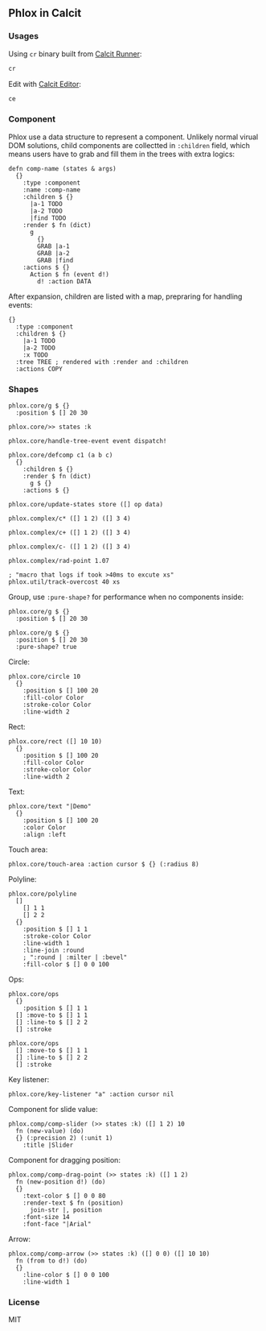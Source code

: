 
Phlox in Calcit
----

### Usages

Using `cr` binary built from [Calcit Runner](http://github.com/Cirru/calcit-runner.nim):

```bash
cr
```

Edit with [Calcit Editor](https://github.com/Cirru/calcit-editor):

```bash
ce
```

### Component

Phlox use a data structure to represent a component.
Unlikely normal virual DOM solutions, child components are collectted in `:children` field,
which means users have to grab and fill them in the trees with extra logics:

```cirru
defn comp-name (states & args)
  {}
    :type :component
    :name :comp-name
    :children $ {}
      |a-1 TODO
      |a-2 TODO
      |find TODO
    :render $ fn (dict)
      g
        {}
        GRAB |a-1
        GRAB |a-2
        GRAB |find
    :actions $ {}
      Action $ fn (event d!)
        d! :action DATA
```

After expansion, children are listed with a map, prepraring for handling events:

```cirru
{}
  :type :component
  :children $ {}
    |a-1 TODO
    |a-2 TODO
    :x TODO
  :tree TREE ; rendered with :render and :children
  :actions COPY
```

### Shapes

```cirru
phlox.core/g $ {}
  :position $ [] 20 30

phlox.core/>> states :k

phlox.core/handle-tree-event event dispatch!

phlox.core/defcomp c1 (a b c)
  {}
    :children $ {}
    :render $ fn (dict)
      g $ {}
    :actions $ {}

phlox.core/update-states store ([] op data)

phlox.complex/c* ([] 1 2) ([] 3 4)

phlox.complex/c+ ([] 1 2) ([] 3 4)

phlox.complex/c- ([] 1 2) ([] 3 4)

phlox.complex/rad-point 1.07

; "macro that logs if took >40ms to excute xs"
phlox.util/track-overcost 40 xs
```

Group, use `:pure-shape?` for performance when no components inside:

```cirru
phlox.core/g $ {}
  :position $ [] 20 30

phlox.core/g $ {}
  :position $ [] 20 30
  :pure-shape? true
```

Circle:

```cirru
phlox.core/circle 10
  {}
    :position $ [] 100 20
    :fill-color Color
    :stroke-color Color
    :line-width 2
```

Rect:

```cirru
phlox.core/rect ([] 10 10)
  {}
    :position $ [] 100 20
    :fill-color Color
    :stroke-color Color
    :line-width 2
```

Text:

```cirru
phlox.core/text "|Demo"
  {}
    :position $ [] 100 20
    :color Color
    :align :left
```

Touch area:

```cirru
phlox.core/touch-area :action cursor $ {} (:radius 8)
```

Polyline:

```cirru
phlox.core/polyline
  []
    [] 1 1
    [] 2 2
  {}
    :position $ [] 1 1
    :stroke-color Color
    :line-width 1
    :line-join :round
    ; ":round | :milter | :bevel"
    :fill-color $ [] 0 0 100
```

Ops:

```cirru
phlox.core/ops
  {}
    :position $ [] 1 1
  [] :move-to $ [] 1 1
  [] :line-to $ [] 2 2
  [] :stroke

phlox.core/ops
  [] :move-to $ [] 1 1
  [] :line-to $ [] 2 2
  [] :stroke
```

Key listener:

```cirru
phlox.core/key-listener "a" :action cursor nil
```

Component for slide value:

```cirru
phlox.comp/comp-slider (>> states :k) ([] 1 2) 10
  fn (new-value) (do)
  {} (:precision 2) (:unit 1)
    :title |Slider
```

Component for dragging position:

```cirru
phlox.comp/comp-drag-point (>> states :k) ([] 1 2)
  fn (new-position d!) (do)
  {}
    :text-color $ [] 0 0 80
    :render-text $ fn (position)
      join-str |, position
    :font-size 14
    :font-face "|Arial"
```

Arrow:

```cirru
phlox.comp/comp-arrow (>> states :k) ([] 0 0) ([] 10 10)
  fn (from to d!) (do)
  {}
    :line-color $ [] 0 0 100
    :line-width 1
```

### License

MIT
